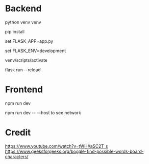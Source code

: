 # Backend


python venv venv


pip install


set FLASK_APP=app.py

set FLASK_ENV=development


venv/scripts/activate

flask run --reload



# Frontend

npm run dev

npm run dev -- --host to see network


# Credit

https://www.youtube.com/watch?v=tWHXaSC2T_s
https://www.geeksforgeeks.org/boggle-find-possible-words-board-characters/
